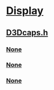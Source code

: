# [Display](../_display/index.md)
## [D3Dcaps.h](index.md)
### [None](../d3dcaps/ns-d3dcaps-_d3dlightingcaps.md)
### [None](../d3dcaps/ns-d3dcaps-_d3dprimcaps.md)
### [None](../d3dcaps/ns-d3dcaps-_d3dtransformcaps.md)

